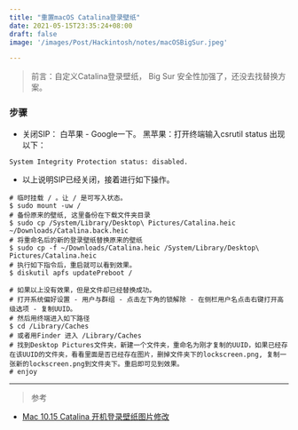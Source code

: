 ```yaml
---
title: "重置macOS Catalina登录壁纸"
date: 2021-05-15T23:35:24+08:00
draft: false
image: '/images/Post/Hackintosh/notes/macOSBigSur.jpeg'

---
```


> 前言：自定义Catalina登录壁纸， Big Sur 安全性加强了，还没去找替换方案。
<!--more-->

### 步骤
- 关闭SIP： 白苹果 - Google一下。 黑苹果：打开终端输入csrutil status 出现以下：

```
System Integrity Protection status: disabled.
```
- 以上说明SIP已经关闭，接着进行如下操作。

```
# 临时挂载 / 。让 / 是可写入状态。
$ sudo mount -uw /
# 备份原来的壁纸, 这里备份在下载文件夹目录
$ sudo cp /System/Library/Desktop\ Pictures/Catalina.heic ~/Downloads/Catalina.back.heic
# 将重命名后的新的登录壁纸替换原来的壁纸
$ sudo cp -f ~/Downloads/Catalina.heic /System/Library/Desktop\ Pictures/Catalina.heic
# 执行如下指令后，重启就可以看到效果。
$ diskutil apfs updatePreboot /

# 如果以上没有效果，但是文件却已经替换成功。
# 打开系统偏好设置 - 用户与群组 - 点击左下角的锁解除 - 在侧栏用户名点击右键打开高级选项 - 复制UUID。
# 然后用终端进入如下路径
$ cd /Library/Caches
# 或者用Finder 进入 /Library/Caches
# 找到Desktop Pictures文件夹，新建一个文件夹，重命名为刚才复制的UUID，如果已经存在该UUID的文件夹，看看里面是否已经存在图片，删掉文件夹下的lockscreen.png, 复制一张新的lockscreen.png到文件夹下。重启即可见到效果。
# enjoy

```

---
> 参考
- [Mac 10.15 Catalina 开机登录壁纸图片修改](https://michael728.github.io/2020/03/04/tools-mac-change-wallpaper-login/)